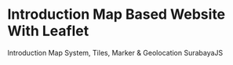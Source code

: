 # Introduction Map Based Website With Leaflet
Introduction Map System, Tiles, Marker &amp; Geolocation
SurabayaJS
